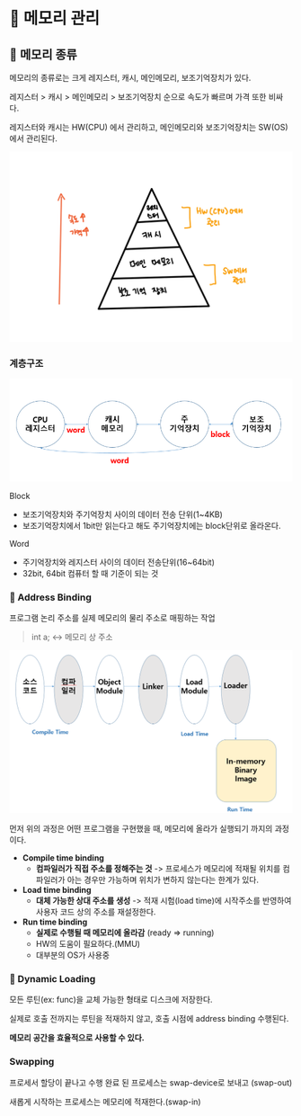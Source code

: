 # 🌲 메모리 관리

## 🍒 메모리 종류

메모리의 종류로는 크게 레지스터, 캐시, 메인메모리, 보조기억장치가 있다.

레지스터 > 캐시 > 메인메모리 > 보조기억장치 순으로 속도가 빠르며 가격 또한 비싸다.

레지스터와 캐시는 HW(CPU) 에서 관리하고, 메인메모리와 보조기억장치는 SW(OS)에서 관리된다.

![메모리종류](img/%EB%A9%94%EB%AA%A8%EB%A6%AC%EC%A2%85%EB%A5%98.png)

### 계층구조

![메모리 계층구조](img/%EB%A9%94%EB%AA%A8%EB%A6%AC%20%EA%B3%84%EC%B8%B5%EA%B5%AC%EC%A1%B0.PNG)

Block

- 보조기억장치와 주기억장치 사이의 데이터 전송 단위(1~4KB)
- 보조기억장치에서 1bit만 읽는다고 해도 주기억장치에는 block단위로 올라온다.

Word

- 주기억장치와 레지스터 사이의 데이터 전송단위(16~64bit)
- 32bit, 64bit 컴퓨터 할 때 기준이 되는 것





### 🍒 Address Binding

프로그램 논리 주소를 실제 메모리의 물리 주소로 매핑하는 작업

> int a; <-> 메모리 상 주소



![스텝](img/%EC%8A%A4%ED%85%9D.PNG)

먼저 위의 과정은 어떤 프로그램을 구현했을 때, 메모리에 올라가 실행되기 까지의 과정이다.



- **Compile time binding**
  - **컴파일러가 직접 주소를 정해주는 것** -> 프로세스가 메모리에 적재될 위치를 컴파일러가 아는 경우만 가능하며 위치가 변하지 않는다는 한계가 있다.
- **Load time binding**
  - **대체 가능한 상대 주소를 생성** -> 적재 시험(load time)에 시작주소를 반영하여 사용자 코드 상의 주소를 재설정한다.
- **Run time binding**
  - **실제로 수행될 때 메모리에 올라감** (ready => running)
  - HW의 도움이 필요하다.(MMU)
  - 대부분의 OS가 사용중



### 🍒 Dynamic Loading

모든 루틴(ex: func)을 교체 가능한 형태로 디스크에 저장한다.

실제로 호출 전까지는 루틴을 적재하지 않고, 호출 시점에 address binding 수행된다.

**메모리 공간을 효율적으로 사용할 수 있다.**



### Swapping

프로세서 할당이 끝나고 수행 완료 된 프로세스는 swap-device로 보내고 (swap-out)

새롭게 시작하는 프로세스는 메모리에 적재한다.(swap-in)